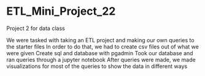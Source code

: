 # ETL_Mini_Project_22
Project 2 for data class

We were tasked with taking an ETL project and making our own queries to the starter files
In order to do that, we had to create csv files out of what we were given
Create sql and database with pgadmin
Took our database and ran queries through a jupyter notebook
After queries were made, we made visualizations for most of the queries to show the data in different ways
